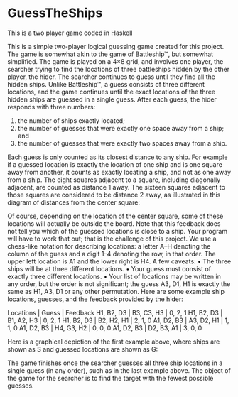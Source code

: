 # GuessTheShips
This is a two player game coded in Haskell

This is a simple two-player logical guessing game created for this project. 
The game is somewhat akin to the game of Battleship™, but somewhat simplified. The game is played on a 4×8 grid, and involves one player, the searcher trying to find the locations of three battleships hidden by the other player, the hider. The searcher continues to guess until they find all the hidden ships. Unlike Battleship™, a guess consists of three different locations, and the game continues until the exact locations of the three hidden ships are guessed in a single guess. After each guess, the hider responds with three numbers:
1.	the number of ships exactly located;
2.	the number of guesses that were exactly one space away from a ship; and
3.	the number of guesses that were exactly two spaces away from a ship.

Each guess is only counted as its closest distance to any ship. For example if a guessed location is exactly the location of one ship and is one square away from another, it counts as exactly locating a ship, and not as one away from a ship. The eight squares adjacent to a square, including diagonally adjacent, are counted as distance 1 away. The sixteen squares adjacent to those squares are considered to be distance 2 away, as illustrated in this diagram of distances from the center square:



Of course, depending on the location of the center square, some of these locations will actually be outside the board.
Note that this feedback does not tell you which of the guessed locations is close to a ship. Your program will have to work that out; that is the challenge of this project.
We use a chess-like notation for describing locations: a letter A–H denoting the column of the guess and a digit 1–4 denoting the row, in that order. The upper left location is A1 and the lower right is H4.
A few caveats:
•	The three ships will be at three different locations.
•	Your guess must consist of exactly three different locations.
•	Your list of locations may be written in any order, but the order is not significant; the guess A3, D1, H1 is exactly the same as H1, A3, D1 or any other permutation.
Here are some example ship locations, guesses, and the feedback provided by the hider:
           
Locations	  |    Guess      | 	Feedback
H1, B2, D3	|  B3, C3, H3  	|   0, 2, 1
H1, B2, D3	|  B1, A2, H3	  |   0, 2, 1
H1, B2, D3	|  B2, H2, H1	  |   2, 1, 0
A1, D2, B3	|  A3, D2, H1	  |   1, 1, 0
A1, D2, B3	|  H4, G3, H2	  |   0, 0, 0
A1, D2, B3	|  D2, B3, A1	  |   3, 0, 0

Here is a graphical depiction of the first example above, where ships are shown as S and guessed locations are shown as G:


The game finishes once the searcher guesses all three ship locations in a single guess (in any order), such as in the last example above. The object of the game for the searcher is to find the target with the fewest possible guesses.

